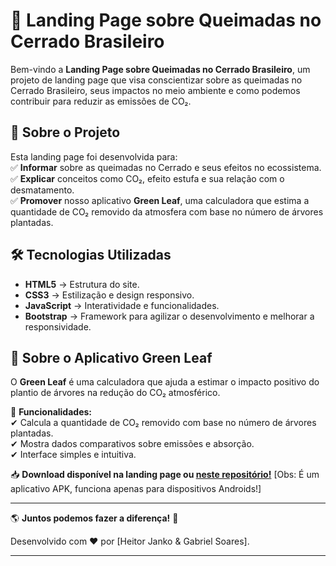 # 🌿 Landing Page sobre Queimadas no Cerrado Brasileiro  

Bem-vindo a **Landing Page sobre Queimadas no Cerrado Brasileiro**, um projeto de landing page que visa conscientizar sobre as queimadas no Cerrado Brasileiro, seus impactos no meio ambiente e como podemos contribuir para reduzir as emissões de CO₂.  

## 📌 Sobre o Projeto  

Esta landing page foi desenvolvida para:  
✅ **Informar** sobre as queimadas no Cerrado e seus efeitos no ecossistema.  
✅ **Explicar** conceitos como CO₂, efeito estufa e sua relação com o desmatamento.  
✅ **Promover** nosso aplicativo **Green Leaf**, uma calculadora que estima a quantidade de CO₂ removido da atmosfera com base no número de árvores plantadas.  

## 🛠️ Tecnologias Utilizadas  

- **HTML5** → Estrutura do site.  
- **CSS3** → Estilização e design responsivo.  
- **JavaScript** → Interatividade e funcionalidades.  
- **Bootstrap** → Framework para agilizar o desenvolvimento e melhorar a responsividade.  

## 📱 Sobre o Aplicativo Green Leaf  

O **Green Leaf** é uma calculadora que ajuda a estimar o impacto positivo do plantio de árvores na redução do CO₂ atmosférico.  

🔹 **Funcionalidades:**  
✔ Calcula a quantidade de CO₂ removido com base no número de árvores plantadas.  
✔ Mostra dados comparativos sobre emissões e absorção.  
✔ Interface simples e intuitiva.  

📥 **Download disponível na landing page ou <a href="https://github.com/HelloBigBoi124/GreenLeaf" title="Clique para ir ao repositório do GreenLeaf.">neste repositório!</a>**
[Obs: É um aplicativo APK, funciona apenas para dispositivos Androids!]  


---

🌎 **Juntos podemos fazer a diferença!** 🌱  

Desenvolvido com ❤️ por [Heitor Janko & Gabriel Soares].  

---
